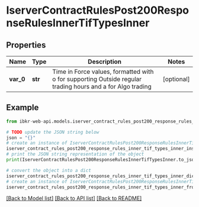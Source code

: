 # IserverContractRulesPost200ResponseRulesInnerTifTypesInner


## Properties

Name | Type | Description | Notes
------------ | ------------- | ------------- | -------------
**var_0** | **str** | Time in Force values, formatted with o for supporting Outside regular trading hours and a for Algo trading | [optional] 

## Example

```python
from ibkr-web-api.models.iserver_contract_rules_post200_response_rules_inner_tif_types_inner import IserverContractRulesPost200ResponseRulesInnerTifTypesInner

# TODO update the JSON string below
json = "{}"
# create an instance of IserverContractRulesPost200ResponseRulesInnerTifTypesInner from a JSON string
iserver_contract_rules_post200_response_rules_inner_tif_types_inner_instance = IserverContractRulesPost200ResponseRulesInnerTifTypesInner.from_json(json)
# print the JSON string representation of the object
print(IserverContractRulesPost200ResponseRulesInnerTifTypesInner.to_json())

# convert the object into a dict
iserver_contract_rules_post200_response_rules_inner_tif_types_inner_dict = iserver_contract_rules_post200_response_rules_inner_tif_types_inner_instance.to_dict()
# create an instance of IserverContractRulesPost200ResponseRulesInnerTifTypesInner from a dict
iserver_contract_rules_post200_response_rules_inner_tif_types_inner_from_dict = IserverContractRulesPost200ResponseRulesInnerTifTypesInner.from_dict(iserver_contract_rules_post200_response_rules_inner_tif_types_inner_dict)
```
[[Back to Model list]](../README.md#documentation-for-models) [[Back to API list]](../README.md#documentation-for-api-endpoints) [[Back to README]](../README.md)


